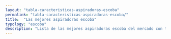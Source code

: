 ```yaml
---
layout: "tabla-caracteristicas-aspiradoras-escoba"
permalink: "tabla-caracteristicas-aspiradoras-escoba/"
title:  "Las mejores aspiradoras escoba"
typology: "escoba"
description: "Lista de las mejores aspiradoras escoba del mercado con todas sus características y las mejores ofertas. Comparativa de las aspiradoras Dyson, Rowenta, Bosch..."
---
```

